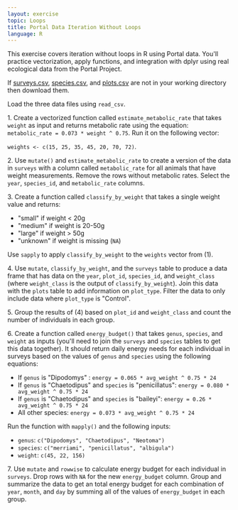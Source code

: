```yaml
---
layout: exercise
topic: Loops
title: Portal Data Iteration Without Loops
language: R
---
```


This exercise covers iteration without loops in R using Portal data. You'll practice vectorization, apply functions, and integration with dplyr using real ecological data from the Portal Project.

If [surveys.csv](https://ndownloader.figshare.com/files/2292172), [species.csv](https://ndownloader.figshare.com/files/3299483), and [plots.csv](https://ndownloader.figshare.com/files/3299474) are not in your working directory then download them.

Load the three data files using `read_csv`.

1\. Create a vectorized function called `estimate_metabolic_rate` that takes `weight` as input and returns metabolic rate using the equation: `metabolic_rate = 0.073 * weight ^ 0.75`.
Run it on the following vector:

`weights <- c(15, 25, 35, 45, 20, 70, 72)`.

2\. Use `mutate()` and `estimate_metabolic_rate` to create a version of the data in `surveys` with a column called `metabolic_rate` for all animals that have weight measurements. Remove the rows without metabolic rates. Select the `year`, `species_id`, and `metabolic_rate` columns.

3\. Create a function called `classify_by_weight` that takes a single weight value and returns:
   - "small" if weight < 20g
   - "medium" if weight is 20-50g
   - "large" if weight > 50g
   - "unknown" if weight is missing (`NA`)

Use `sapply` to apply `classify_by_weight` to the `weights` vector from (1).

4\. Use `mutate`, `classify_by_weight`, and the `surveys` table to produce a data frame that has data on the `year`, `plot_id`, `species_id`, and `weight_class` (where `weight_class` is the output of `classify_by_weight`). Join this data with the `plots` table to add information on `plot_type`. Filter the data to only include data where `plot_type` is "Control".

5\. Group the results of (4) based on `plot_id` and `weight_class` and count the number of individuals in each group.

6\. Create a function called `energy_budget()` that takes `genus`, `species`, and `weight` as inputs (you'll need to join the `surveys` and `species` tables to get this data together). It should return daily energy needs for each individual in surveys based on the values of `genus` and `species` using the following equations:
   - If `genus` is "Dipodomys" : `energy = 0.065 * avg_weight ^ 0.75 * 24`
   - If `genus` is "Chaetodipus" and `species` is "penicillatus": `energy = 0.080 * avg_weight ^ 0.75 * 24`
   - If `genus` is "Chaetodipus" and `species` is "baileyi": `energy = 0.26 * avg_weight ^ 0.75 * 24`
   - All other species: `energy = 0.073 * avg_weight ^ 0.75 * 24`

Run the function with `mapply()` and the following inputs:
   - `genus`: `c("Dipodomys", "Chaetodipus", "Neotoma")`
   - `species`: `c("merriami", "penicillatus", "albigula")`
   - `weight`: `c(45, 22, 156)`

7\. Use `mutate` and `rowwise` to calculate energy budget for each individual in `surveys`. Drop rows with `NA` for the new `energy_budget` column. Group and summarize the data to get an total energy budget for each combination of `year`, `month`, and `day` by summing all of the values of `energy_budget` in each group.
